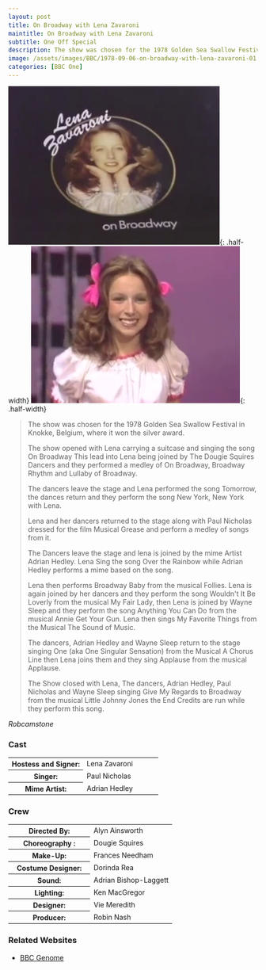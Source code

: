 ```yaml
---
layout: post
title: On Broadway with Lena Zavaroni
maintitle: On Broadway with Lena Zavaroni
subtitle: One Off Special
description: The show was chosen for the 1978 Golden Sea Swallow Festival in Knokke, Belgium, where it won the silver award.
image: /assets/images/BBC/1978-09-06-on-broadway-with-lena-zavaroni-01.png
categories: [BBC One]
---
```


![On Broadway with Lena Zavaroni](/assets/images/BBC/1978-09-06-on-broadway-with-lena-zavaroni-01.png "On Broadway with Lena Zavaroni"){: .half-width}
![Lena Zavaroni as Sandy Olsson from the musical Grease.](/assets/images/BBC/1978-09-06-on-broadway-with-lena-zavaroni-02.png "Lena Zavaroni as Sandy Olsson from the musical Grease."){: .half-width}

> The show was chosen for the 1978 Golden Sea Swallow Festival in Knokke, Belgium, where it won the silver award.
>
> The show opened with Lena carrying a suitcase and singing the song On Broadway This lead into Lena being joined by The Dougie Squires Dancers and they performed a medley of On Broadway, Broadway Rhythm and Lullaby of Broadway.
>
> The dancers leave the stage and Lena performed the song Tomorrow, the dances return and they perform the song New York, New York with Lena.
>
> Lena and her dancers returned to the stage along with Paul Nicholas dressed for the film Musical Grease and perform a medley of songs from it.
>
>The Dancers leave the stage and lena is joined by the mime Artist Adrian Hedley. Lena Sing the song Over the Rainbow while Adrian Hedley performs a mime based on the song.
>
>Lena then performs Broadway Baby from the musical Follies. Lena is again joined by her dancers and they perform the song Wouldn't It Be Loverly from the musical My Fair Lady, then Lena is joined by Wayne Sleep and they perform the song Anything You Can Do from the musical Annie Get Your Gun. Lena then sings My Favorite Things from the Musical The Sound of Music.
>
> The dancers, Adrian Hedley and Wayne Sleep return to the stage singing One (aka One Singular Sensation) from the Musical A Chorus Line then Lena joins them and they sing Applause from the musical Applause.
>
> The Show closed with Lena, The dancers, Adrian Hedley, Paul Nicholas and Wayne Sleep singing Give My Regards to Broadway from the musical Little Johnny Jones the End Credits are run while they perform this song.

<cite>Robcamstone</cite>

### Cast
<table>
<tr><th style="width:50%;">Hostess and Signer:</th><td style="width:50%;">Lena Zavaroni</td></tr>
<tr><th>Singer:</th><td>Paul Nicholas</td></tr>
<tr><th>Mime Artist:</th><td>Adrian Hedley</td></tr>
</table>

### Crew
<table>
<tr><th style="width:50%;">Directed By:</th><td style="width:50%;">Alyn Ainsworth</td></tr>
<tr><th>Choreography :</th><td>Dougie Squires</td></tr>
<tr><th>Make-Up:</th><td>Frances Needham</td></tr>
<tr><th>Costume Designer:</th><td>Dorinda Rea</td></tr>
<tr><th>Sound:</th><td>Adrian Bishop-Laggett</td></tr>
<tr><th>Lighting:</th><td>Ken MacGregor</td></tr>
<tr><th>Designer:</th><td>Vie Meredith</td></tr>
<tr><th>Producer:</th><td>Robin Nash</td></tr>
</table>

### Related Websites
* [BBC Genome](https://genome.ch.bbc.co.uk/schedules/bbcone/london/1978-09-06#at-18.40)

